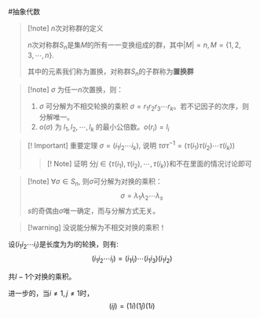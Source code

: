 #抽象代数 


>[!note] $n$次对称群的定义
>
> $n$次对称群$S_{n}$是集$M$的所有一一变换组成的群，其中$|M|=n,M=\{ 1,2,3,\cdots,n \}$.
>
>其中的元素我们称为置换，对称群$S_{n}$的子群称为**置换群**

>[!note] $\sigma$ 为任一$n$次置换，则：
>1. $\sigma$ 可分解为不相交轮换的乘积 $\sigma=r_{1}r_{2}r_{3}\cdots r_{k}$。若不记因子的次序，则分解唯一。
>2. $o(\sigma)$ 为 $l_{1},l_{2},\cdots,l_{k}$ 的最小公倍数。$o(r_{i})=l_{i}$

>[! Important] 重要定理
>$\sigma=(i_1 i_2 \cdots i_k)$, 说明 $\tau \sigma \tau^{-1}=(\tau(i_1) \tau(i_2)\cdots \tau(i_k))$
>>[! Note] 证明
>>分$j\in \{\tau(i_1) ,\tau(i_2),\cdots ,\tau(i_k)\}$和不在里面的情况讨论即可


>[!note] $\forall \sigma \in S_{n}$, 则$\sigma$可分解为对换的乘积：
>$$\sigma=\lambda_{1}\lambda_{2}\cdots \lambda_{s}$$
>$s$的奇偶由$\sigma$唯一确定，而与分解方式无关。

>[!warning] 没说能分解为不相交对换的乘积！

设$(i_{1}i_{2}\cdots i_{l})$是长度为为$l$的轮换，则有:
$$(i_{1}i_{2}\cdots i_{l})=(i_{1} i_{l})\cdots (i_{1}i_{3})(i_{1}i_{2})$$

共$l-1$个对换的乘积。

进一步的，当$i\neq 1,j\neq 1$时，
$$(ij)=(1i)(1j)(1i)$$